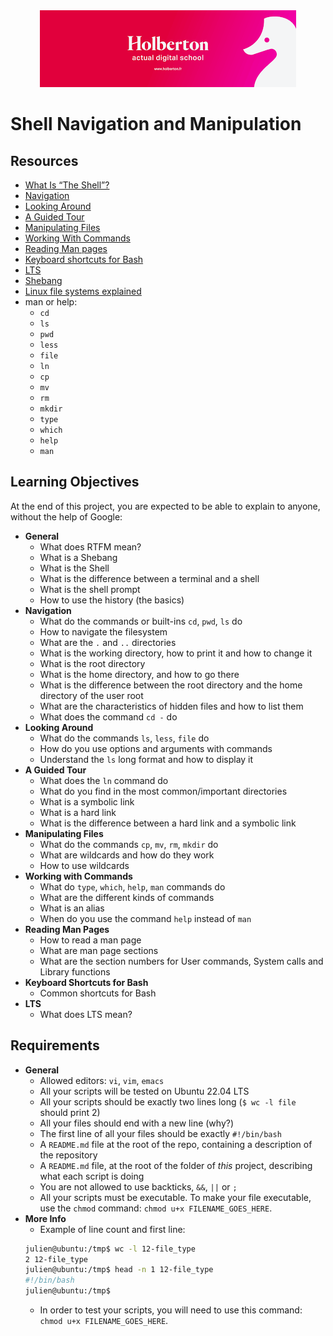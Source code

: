 <div align="center"><img src="https://github.com/ksyv/holbertonschool-web_front_end/blob/main/baniere_holberton.png"></div>

# Shell Navigation and Manipulation

## Resources <a name="Resources"></a>

* [What Is “The Shell”?](https://linuxcommand.org/lc3_lts0010.php)
* [Navigation](https://linuxcommand.org/lc3_lts0020.php)
* [Looking Around](https://linuxcommand.org/lc3_lts0030.php)
* [A Guided Tour](https://linuxcommand.org/lc3_lts0040.php)
* [Manipulating Files](https://linuxcommand.org/lc3_lts0040.php)
* [Working With Commands](https://linuxcommand.org/lc3_lts0060.php)
* [Reading Man pages](https://linuxcommand.org/lc3_man_pages/man1.html)
* [Keyboard shortcuts for Bash](https://www.howtogeek.com/181/keyboard-shortcuts-for-bash-command-shell-for-ubuntu-debian-suse-redhat-linux-etc/)
* [LTS](https://wiki.ubuntu.com/LTS)
* [Shebang](https://en.wikipedia.org/wiki/Shebang_%28Unix%29)
* [Linux file systems explained](https://en.wikipedia.org/wiki/Shebang_%28Unix%29)
* man or help:
    * `cd`
    * `ls`
    * `pwd`
    * `less`
    * `file`
    * `ln`
    * `cp`
    * `mv`
    * `rm`
    * `mkdir`
    * `type`
    * `which`
    * `help`
    * `man`

## Learning Objectives <a name="Learning-Objectives"></a>

At the end of this project, you are expected to be able to explain to anyone, without the help of Google:

* **General**
    * What does RTFM mean?
    * What is a Shebang
    * What is the Shell
    * What is the difference between a terminal and a shell
    * What is the shell prompt
    * How to use the history (the basics)
* **Navigation**
    * What do the commands or built-ins `cd`, `pwd`, `ls` do
    * How to navigate the filesystem
    * What are the `.` and `..` directories
    * What is the working directory, how to print it and how to change it
    * What is the root directory
    * What is the home directory, and how to go there
    * What is the difference between the root directory and the home directory of the user root
    * What are the characteristics of hidden files and how to list them
    * What does the command `cd -` do
* **Looking Around**
    * What do the commands `ls`, `less`, `file` do
    * How do you use options and arguments with commands
    * Understand the `ls` long format and how to display it
* **A Guided Tour**
    * What does the `ln` command do
    * What do you find in the most common/important directories
    * What is a symbolic link
    * What is a hard link
    * What is the difference between a hard link and a symbolic link
* **Manipulating Files**
    * What do the commands `cp`, `mv`, `rm`, `mkdir` do
    * What are wildcards and how do they work
    * How to use wildcards
* **Working with Commands**
    * What do `type`, `which`, `help`, `man` commands do
    * What are the different kinds of commands
    * What is an alias
    * When do you use the command `help` instead of `man`
* **Reading Man Pages**
    * How to read a man page
    * What are man page sections
    * What are the section numbers for User commands, System calls and Library functions
* **Keyboard Shortcuts for Bash**
    * Common shortcuts for Bash
* **LTS**
    * What does LTS mean?

## Requirements <a name="Requirements"></a>

* **General**
    * Allowed editors: `vi`, `vim`, `emacs`
    * All your scripts will be tested on Ubuntu 22.04 LTS
    * All your scripts should be exactly two lines long (`$ wc -l file` should print 2)
    * All your files should end with a new line (why?)
    * The first line of all your files should be exactly `#!/bin/bash`
    * A `README.md` file at the root of the repo, containing a description of the repository
    * A `README.md` file, at the root of the folder of *this* project, describing what each script is doing
    * You are not allowed to use backticks, `&&`, `||` or `;`
    * All your scripts must be executable. To make your file executable, use the `chmod` command: `chmod u+x FILENAME_GOES_HERE`.
* **More Info**
    * Example of line count and first line:
    ```bash
    julien@ubuntu:/tmp$ wc -l 12-file_type 
    2 12-file_type
    julien@ubuntu:/tmp$ head -n 1 12-file_type 
    #!/bin/bash
    julien@ubuntu:/tmp$ 
    ```
    * In order to test your scripts, you will need to use this command: `chmod u+x FILENAME_GOES_HERE`.
